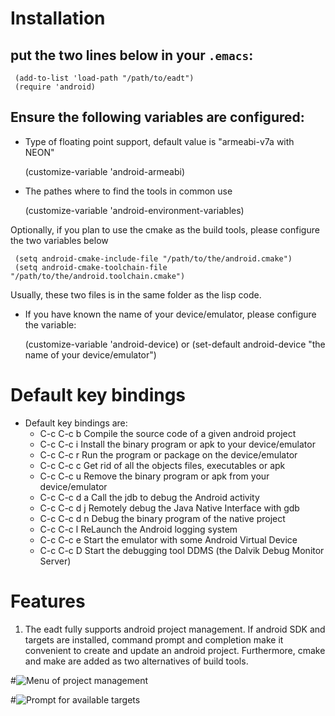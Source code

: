 # Installation
## put the two lines below in your ```.emacs```:

     (add-to-list 'load-path "/path/to/eadt")
     (require 'android)

## Ensure the following variables are configured:

* Type of floating point support, default value is "armeabi-v7a with NEON"

     (customize-variable 'android-armeabi)

* The pathes where to find the tools in common use

     (customize-variable 'android-environment-variables) 

Optionally, if you plan to use the cmake as the build tools, please configure the two variables below

     (setq android-cmake-include-file "/path/to/the/android.cmake")
     (setq android-cmake-toolchain-file "/path/to/the/android.toolchain.cmake")

Usually, these two files is in the same folder as the lisp code.

* If you have known the name of your device/emulator, please configure the variable:

     (customize-variable 'android-device)   or
     (set-default android-device "the name of your device/emulator")

# Default key bindings
 - Default key bindings are:
   - C-c C-c b Compile the source code of a given android project
   - C-c C-c i Install the binary program or apk to your device/emulator
   - C-c C-c r Run the program or package on the device/emulator
   - C-c C-c c Get rid of all the objects files, executables or apk
   - C-c C-c u Remove the binary program or apk from your device/emulator
   - C-c C-c d a Call the jdb to debug the Android activity 
   - C-c C-c d j Remotely debug the Java Native Interface with gdb
   - C-c C-c d n Debug the binary program of the native project
   - C-c C-c l ReLaunch the Android logging system
   - C-c C-c e Start the emulator with some Android Virtual Device
   - C-c C-c D Start the debugging tool DDMS (the Dalvik Debug Monitor Server)

# Features
1. The eadt fully supports android project management. If android SDK and targets are installed, command prompt and completion make it convenient to create and update an android project. Furthermore, cmake and make are added as two alternatives of build tools.

#![Menu of project management](eadt/raw/master/screenshot/project-menu.png)

#![Prompt for available targets](eadt/raw/master/screenshot/targets-prompt.png)
